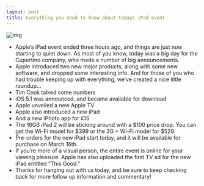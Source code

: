 ```yaml
---
layout: post
title: Everything you need to know about todays iPad event
---
```

![img](http://media.idownloadblog.com/wp-content/uploads/2012/03/new-ipad.jpg)
* Apple’s iPad event ended three hours ago, and things are just now starting to quiet down. As most of you know, today was a big day for the Cupertino company, who made a number of big announcements.
* Apple introduced two new major products, along with some new software, and dropped some interesting info. And for those of you who had trouble keeping up with everything, we’ve created a nice little roundup…
* Tim Cook talked some numbers
* iOS 5.1 was announced, and became available for download
* Apple unveiled a new Apple TV
* Apple also introduced a new iPad
* And a new iPhoto app for iOS
* The 16GB iPad 2 will be sticking around with a $100 price drop. You can get the Wi-Fi model for $399 or the 3G + Wi-Fi model for $529.
* Pre-orders for the new iPad start today, and it will be available for purchase on March 16th.
* If you’re more of a visual person, the entire event is online for your viewing pleasure. Apple has also uploaded the first TV ad for the new iPad entitled “This Good.”
* Thanks for hanging out with us today, and be sure to keep checking back for more follow up information and commentary!

